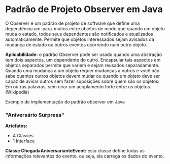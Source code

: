 <h1>Padrão de Projeto Observer em Java</h1>
<p>O Observer é um padrão de projeto de software que define uma dependência um-para-muitos entre objetos de modo que quando um objeto muda o estado, todos seus dependentes são notificados e atualizados automaticamente. Permite que objetos interessados sejam avisados da mudança de estado ou outros eventos ocorrendo num outro objeto.</p>
<p><b>Aplicabilidade:</b> o padrão Observer pode ser usado quando uma abstração tem dois aspectos, um dependente do outro. Encapsular tais aspectos em objetos separados permite que variem e sejam reusados separadamente. Quando uma mudança a um objeto requer mudanças a outros e você não sabe quantos outros objetos devem mudar ou quando um objeto deve ser capaz de avisar outros sem fazer suposições sobre quem são os objetos. Em outras palavras, sem criar um acoplamento forte entre os objetos. (Wikipedia)</p
<h2>Exemplo de implementação do padrão observer em Java</h2>
<h3>"Aniversário Surpresa"</h3>

<b>Artefatos:</b>
<ul>
  <li>4 Classes</li>
  <li>1 Interface</li>
</ul>

<p><b>Classe ChegadaAniversarianteEvent:</b> esta classe define todas as informações relevantes do evento, ou seja, ela carrega os dados do evento.</p>
